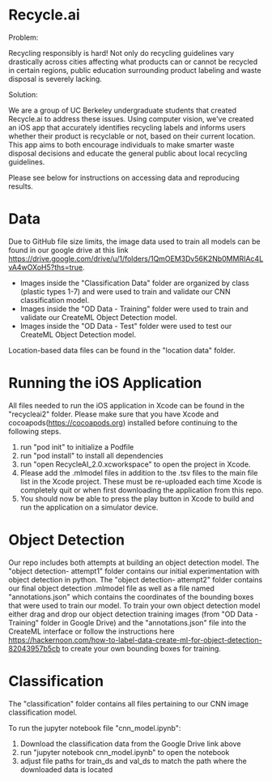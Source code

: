 # Recycle.ai

Problem: 

Recycling responsibly is hard! Not only do recycling guidelines vary drastically across cities affecting what products can or cannot be recycled in certain regions, public education surrounding product labeling and waste disposal is severely lacking. 

Solution:

We are a group of UC Berkeley undergraduate students that created Recycle.ai to address these issues. Using computer vision, we've created an iOS app that accurately identifies recycling labels and informs users whether their product is recyclable or not, based on their current location. This app aims to both encourage individuals to make smarter waste disposal decisions and educate the general public about local recycling guidelines.

Please see below for instructions on accessing data and reproducing results.

# Data
Due to GitHub file size limits, the image data used to train all models can be found in our google drive at this link https://drive.google.com/drive/u/1/folders/1QmOEM3Dv56K2Nb0MMRIAc4LvA4wOXoH5?ths=true. 
- Images inside the "Classification Data" folder are organized by class (plastic types 1-7) and were used to train and validate our CNN classification model. 
- Images inside the "OD Data - Training" folder were used to train and validate our CreateML Object Detection model.
- Images inside the "OD Data - Test" folder were used to test our CreateML Object Detection model. 

Location-based data files can be found in the "location data" folder. 


# Running the iOS Application
All files needed to run the iOS application in Xcode can be found in the "recycleai2" folder. Please make sure that you have Xcode and cocoapods(https://cocoapods.org) installed before continuing to the following steps. 

1. run "pod init" to initialize a Podfile 
2. run "pod install" to install all dependencies
3. run "open RecycleAI_2.0.xcworkspace" to open the project in Xcode. 
4. Please add the .mlmodel files in addition to the .tsv files to the main file list in the Xcode project. These must be re-uploaded each time Xcode is completely quit or when first downloading the application from this repo. 
5. You should now be able to press the play button in Xcode to build and run the application on a simulator device. 

# Object Detection 
Our repo includes both attempts at building an object detection model. The "object detection- attempt1" folder contains our initial experimentation with object detection in python. The "object detection- attempt2" folder contains our final object detection .mlmodel file as well as a file named "annotations.json" which contains the coordinates of the bounding boxes that were used to train our model. To train your own object detection model either drag and drop our object detection training images (from "OD Data - Training" folder in Google Drive) and the "annotations.json" file into the CreateML interface or follow the instructions here https://hackernoon.com/how-to-label-data-create-ml-for-object-detection-82043957b5cb to create your own bounding boxes for training. 

# Classification
The "classification" folder contains all files pertaining to our CNN image classification model. 

To run the jupyter notebook file "cnn_model.ipynb":
1. Download the classification data from the Google Drive link above
2. run "jupyter notebook cnn_model.ipynb" to open the notebook
3. adjust file paths for train_ds and val_ds to match the path where the downloaded data is located 


